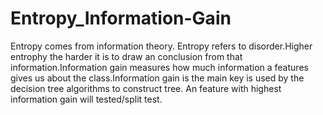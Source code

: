 # Entropy_Information-Gain
Entropy comes from information theory. Entropy refers to disorder.Higher entrophy the harder it is to draw an conclusion from that information.Information gain measures how much information a features gives us about the class.Information gain is the main key is used by the decision tree algorithms to construct tree. An feature with highest information gain will tested/split test.

